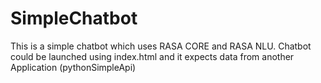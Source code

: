 # SimpleChatbot
This is a simple chatbot which uses RASA CORE and RASA NLU.
Chatbot could be launched using index.html and it expects data from another Application (pythonSimpleApi)
